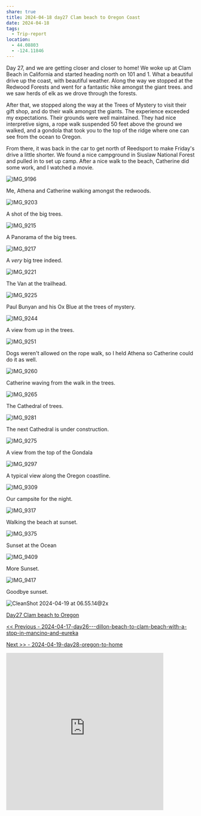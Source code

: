 ```yaml
---
share: true
title: 2024-04-18 day27 Clam beach to Oregon Coast
date: 2024-04-18
tags:
  - Trip-report
location:
  - 44.08803
  - -124.11846
---
```



Day 27, and we are getting closer and closer to home!   We woke up at Clam Beach in California and started heading north on 101 and 1.   What a beautiful drive up the coast, with beautiful weather.  Along the way we stopped at the Redwood Forests and went for a fantastic hike amongst the giant trees. and we saw herds of elk as we drove through the forests.    

After that, we stopped along the way at the Trees of Mystery to visit their gift shop, and do their walk amongst the giants. The experience exceeded my expectations.   Their grounds were well maintained. They had nice interpretive signs, a rope walk suspended 50 feet above the ground we walked, and a gondola that took you to the top of the ridge where one can see from the ocean to Oregon.  

From there, it was back in the car to get north of Reedsport to make Friday's drive a little shorter.   We found a nice campground in ‎⁨Siuslaw National Forest and pulled in to set up camp.   After a nice walk to the beach, Catherine did some work, and I watched a movie. 


![IMG_9196](../attachments/IMG_9196.jpeg)

Me, Athena and Catherine walking amongst the redwoods.

![IMG_9203](../attachments/IMG_9203.jpeg)

A shot of the big trees.

![IMG_9215](../attachments/IMG_9215.jpeg)

A Panorama of the big trees.

![IMG_9217](../attachments/IMG_9217.jpeg)

A _very_ big tree indeed.

![IMG_9221](../attachments/IMG_9221.jpeg)

The Van at the trailhead.

![IMG_9225](../attachments/IMG_9225.jpeg)

Paul Bunyan and his Ox Blue at the trees of mystery.

![IMG_9244](../attachments/IMG_9244.jpeg)

A view from up in the trees.

![IMG_9251](../attachments/IMG_9251.jpeg)

Dogs weren't allowed on the rope walk, so I held Athena so Catherine could do it as well.

![IMG_9260](../attachments/IMG_9260.jpeg)

Catherine waving from the walk in the trees.

![IMG_9265](../attachments/IMG_9265.jpeg)

The Cathedral of trees.

![IMG_9281](../attachments/IMG_9281.jpeg)

The next Cathedral is under construction.

![IMG_9275](../attachments/IMG_9275.jpeg)

A view from the top of the Gondala

![IMG_9297](../attachments/IMG_9297.jpeg)

A typical view along the Oregon coastline.

![IMG_9309](../attachments/IMG_9309.jpeg)

Our campsite for the night.

![IMG_9317](../attachments/IMG_9317.jpeg)

Walking the beach at sunset.

![IMG_9375](../attachments/IMG_9375.jpeg)

Sunset at the Ocean

![IMG_9409](../attachments/IMG_9409.jpeg)

More Sunset.

![IMG_9417](../attachments/IMG_9417.jpeg)

Goodbye sunset.

![CleanShot 2024-04-19 at 06.55.14@2x](../attachments/CleanShot%202024-04-19%20at%2006.55.14@2x.png)

[Day27 Clam beach to Oregon](https://www.gaiagps.com/public/juiYbc31YCsdpQre4SEAIGtn/)

[<< Previous - 2024-04-17-day26---dillon-beach-to-clam-beach-with-a-stop-in-mancino-and-eureka](./2024-04-17-day26---dillon-beach-to-clam-beach-with-a-stop-in-mancino-and-eureka.md)

[Next >> - 2024-04-19-day28-oregon-to-home](./2024-04-19-day28-oregon-to-home.md)

<iframe src="https://www.gaiagps.com/public/juiYbc31YCsdpQre4SEAIGtn/?embed=True" style="border:none; overflow-y: hidden; background-color:white; min-width: 320px; max-width:420px; width:100%; height: 420px;" seamless />


